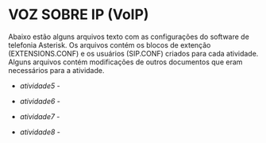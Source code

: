# VOZ SOBRE IP (VoIP)
Abaixo estão alguns arquivos texto com as configurações do software de telefonia Asterisk.
Os arquivos contém os blocos de extenção (EXTENSIONS.CONF) e os usuários (SIP.CONF) criados para cada atividade.
Alguns arquivos contém modificações de outros documentos que eram necessários para a atividade.

- *atividade5* - 

- *atividade6* -

- *atividade7* -

- *atividade8* - 
